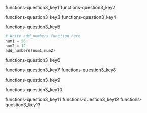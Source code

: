 functions-question3_key1
functions-question3_key2


functions-question3_key3
functions-question3_key4



functions-question3_key5


```python 
# Write add_numbers function here
num1 = 56
num2 = 12
add_numbers(num1,num2)
 ```

functions-question3_key6



functions-question3_key7
functions-question3_key8


functions-question3_key9


functions-question3_key10


functions-question3_key11
functions-question3_key12
functions-question3_key13
